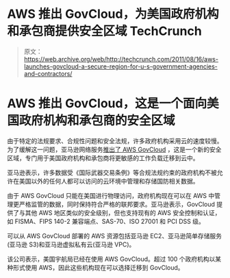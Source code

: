 # AWS 推出 GovCloud，为美国政府机构和承包商提供安全区域 TechCrunch

> 原文：<https://web.archive.org/web/http://techcrunch.com/2011/08/16/aws-launches-govcloud-a-secure-region-for-u-s-government-agencies-and-contractors/>

# AWS 推出 GovCloud，这是一个面向美国政府机构和承包商的安全区域

由于特定的法规要求、合规性问题和安全法规，许多政府机构采用云的速度较慢。为了缓解这一问题，亚马逊网络服务[推出了 AWS GovCloud](https://web.archive.org/web/20230205004901/http://www.businesswire.com/news/home/20110816006678/en/Amazon-Web-Services-Announces-AWS-GovCloud-AWS) ，这是一个新的安全区域，专门用于美国政府机构和承包商将更敏感的工作负载迁移到云中。

亚马逊表示，许多数据受《国际武器交易条例》等合规法规约束的政府机构不被允许在美国以外的任何人都可以访问的云环境中管理和存储国防相关数据。

由于 AWS GovCloud 只能在美国进行物理访问，政府机构现在可以在 AWS 中管理更严格监管的数据，同时保持符合严格的联邦要求。亚马逊表示，GovCloud 提供了与其他 AWS 地区类似的安全级别，但也支持现有的 AWS 安全控制和认证，如 FISMA、FIPS 140-2 兼容端点、SAS-70、ISO 27001 和 PCI DSS 级。

可以从 AWS GovCloud 部署的 AWS 资源包括亚马逊 EC2、亚马逊简单存储服务(亚马逊 S3)和亚马逊虚拟私有云(亚马逊 VPC)。

该公司表示，美国宇航局已经在使用 AWS GovCloud。超过 100 个政府机构以某种形式使用 AWS，因此这些机构现在可以选择迁移到 GovCloud。